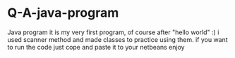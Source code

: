 # Q-A-java-program
Java program 
it is my very first program, of course after "hello world" :)
i used scanner method and made classes to practice using them. if you want to run the code just cope and paste it to your netbeans
enjoy
